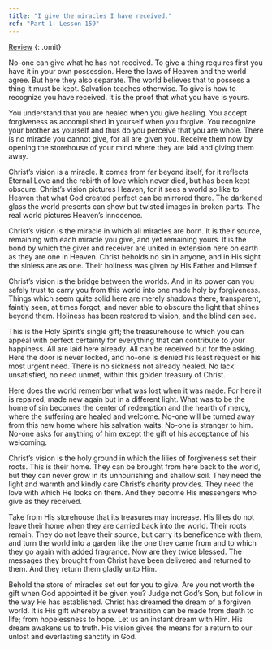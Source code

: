 ```yaml
---
title: "I give the miracles I have received."
ref: "Part 1: Lesson 159"
---
```


<a class="hide-review" href="/acim/workbook/l175/#l159">Review</a>
{: .omit}

No-one can give what he has not received. To give a thing requires first
you have it in your own possession. Here the laws of Heaven and the
world agree. But here they also separate. The world believes that to
possess a thing it must be kept. Salvation teaches otherwise. To give is
how to recognize you have received. It is the proof that what you have
is yours.

You understand that you are healed when you give healing. You accept
forgiveness as accomplished in yourself when you forgive. You recognize
your brother as yourself and thus do you perceive that you are
whole. There is no miracle you cannot give, for all are given you.
Receive them now by opening the storehouse of your mind where they are
laid and giving them away.

Christ’s vision is a miracle. It comes from far beyond itself, for it
reflects Eternal Love and the rebirth of love which never died, but has
been kept obscure. Christ’s vision pictures Heaven, for it sees a world
so like to Heaven that what God created perfect can be mirrored there.
The darkened glass the world presents can show but twisted images in
broken parts. The real world pictures Heaven’s innocence.

Christ’s vision is the miracle in which all miracles are born. It is
their source, remaining with each miracle you give, and yet remaining
yours. It is the bond by which the giver and receiver are united in
extension here on earth as they are one in Heaven. Christ beholds no sin
in anyone, and in His sight the sinless are as one. Their holiness was
given by His Father and Himself.

Christ’s vision is the bridge between the worlds. And in its power can
you safely trust to carry you from this world into one made holy by
forgiveness. Things which seem quite solid here are merely shadows
there, transparent, faintly seen, at times forgot, and never able to
obscure the light that shines beyond them. Holiness has been restored to
vision, and the blind can see.

This is the Holy Spirit’s single gift; the treasurehouse to which you
can appeal with perfect certainty for everything that can
contribute to your happiness. All are laid here already. All can be
received but for the asking. Here the door is never locked, and no-one
is denied his least request or his most urgent need. There is no
sickness not already healed. No lack unsatisfied, no need unmet, within
this golden treasury of Christ.

Here does the world remember what was lost when it was made. For here it
is repaired, made new again but in a different light. What was to be the
home of sin becomes the center of redemption and the hearth of mercy,
where the suffering are healed and welcome. No-one will be turned away
from this new home where his salvation waits. No-one is stranger to him.
No-one asks for anything of him except the gift of his acceptance of his
welcoming.

Christ’s vision is the holy ground in which the lilies of forgiveness
set their roots. This is their home. They can be brought from here back
to the world, but they can never grow in its unnourishing and shallow
soil. They need the light and warmth and kindly care Christ’s charity
provides. They need the love with which He looks on them. And they
become His messengers who give as they received.

Take from His storehouse that its treasures may increase. His lilies do
not leave their home when they are carried back into the world. Their
roots remain. They do not leave their source, but carry its beneficence
with them, and turn the world into a garden like the one they came from
and to which they go again with added fragrance. Now are they twice
blessed. The messages they brought from Christ have been delivered and
returned to them. And they return them gladly unto Him.

Behold the store of miracles set out for you to give. Are you not worth
the gift when God appointed it be given you? Judge not God’s Son, but
follow in the way He has established. Christ has dreamed the dream of a
forgiven world. It is His gift whereby a sweet transition can be made
from death to life; from hopelessness to hope. Let us an instant dream
with Him. His dream awakens us to truth. His vision gives the means for
a return to our unlost and everlasting sanctity in God.

